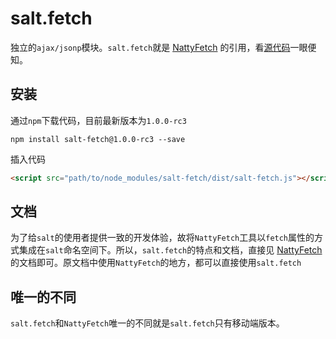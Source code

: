 # salt.fetch

独立的`ajax/jsonp`模块。`salt.fetch`就是 [NattyFetch](https://github.com/Jias/natty-fetch) 的引用，看[源代码](https://github.com/saltjs/salt-fetch/blob/master/src/index.js)一眼便知。

## 安装

通过`npm`下载代码，目前最新版本为`1.0.0-rc3`

```shell
npm install salt-fetch@1.0.0-rc3 --save
```

插入代码

```html
<script src="path/to/node_modules/salt-fetch/dist/salt-fetch.js"></script>
```

## 文档

为了给`salt`的使用者提供一致的开发体验，故将`NattyFetch`工具以`fetch`属性的方式集成在`salt`命名空间下。所以，`salt.fetch`的特点和文档，直接见 [NattyFetch](https://github.com/Jias/natty-fetch) 的文档即可。原文档中使用`NattyFetch`的地方，都可以直接使用`salt.fetch`

## 唯一的不同

`salt.fetch`和`NattyFetch`唯一的不同就是`salt.fetch`只有移动端版本。

